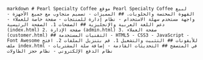 ```markdown # Pearl Specialty Coffee موقع Pearl Specialty Coffee لبيع القهوة المختصة والحلويات. ## المميزات - تصميم متجاوب مع جميع الأجهزة - واجهة مستخدم سهلة الاستخدام - نظام إدارة للمنتجات - صفحة خاصة للعملاء - دعم اللغة العربية والإنجليزية ## الصفحات 1. الصفحة الرئيسية (index.html) 2. صفحة الإدارة (admin.html) 3. صفحة العملاء (customer.html) ## التقنيات المستخدمة - HTML5 - CSS3 - JavaScript - Font Awesome للأيقونات ## التثبيت والتشغيل 1. قم بتنزيل الملفات 2. افتح ملف index.html في المتصفح ## التحديثات القادمة - إضافة سلة المشتريات - نظام الدفع الإلكتروني - نظام حجز الطاولات ``` 
